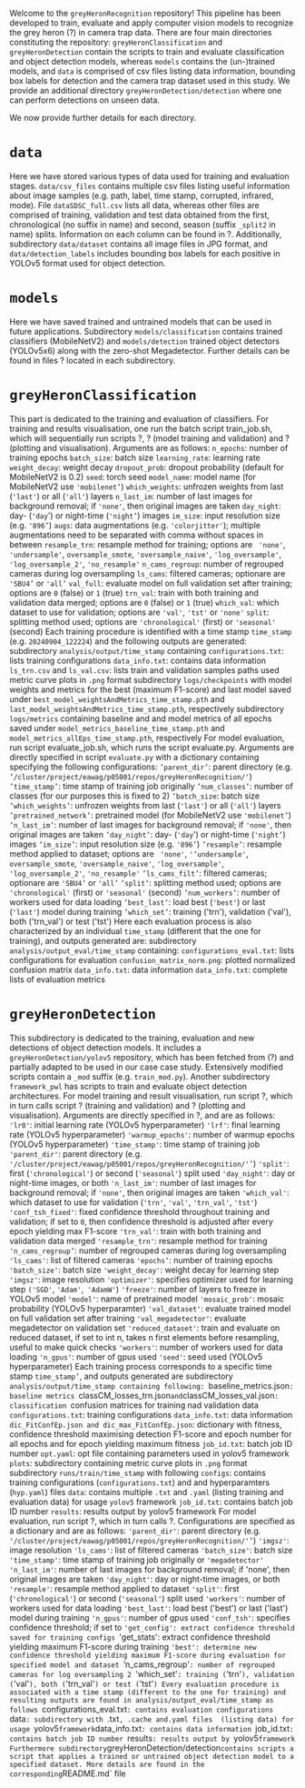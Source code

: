 Welcome to the `greyHeronRecognition` repository! This pipeline has been developed to train, evaluate and apply computer vision models to recognize the grey heron (?) in camera trap data. There are four main directories constituting the repository: `greyHeronClassification` and `greyHeronDetection` contain the scripts to train and evaluate classification and object detection models, whereas `models` contains the (un-)trained models, and `data` is comprised of csv files listing data information, bounding box labels for detection and the camera trap dataset used in this study. We provide an additional directory `greyHeronDetection/detection` where one can perform detections on unseen data.

We now provide further details for each directory.

# `data`

Here we have stored various types of data used for training and evaluation stages. `data/csv_files` contains multiple csv files listing useful information about image samples (e.g. path, label, time stamp, corrupted, infrared, mode). File `dataSDSC_full.csv` lists all data, whereas other files are comprised of training, validation and test data obtained from the first, chronological (no suffix in name) and second, season (suffix `_split2` in name) splits. Information on each column can be found in ?. Additionally, subdirectory `data/dataset` contains all image files in JPG format, and `data/detection_labels` includes bounding box labels for each positive in YOLOv5 format used for object detection.

# `models`

Here we have saved trained and untrained models that can be used in future applications. Subdirectory `models/classification` contains trained classifiers (MobileNetV2) and `models/detection` trained object detectors (YOLOv5x6)  along with the zero-shot Megadetector. Further details can be found in files ? located in each subdirectory.

# `greyHeronClassification`

This part is dedicated to the training and evaluation of classifiers. For training and results visualisation, one run the batch script train_job.sh, which will sequentially run scripts ?, ? (model training and validation) and ? (plotting and visualisation). Arguments are as follows:
`n_epochs`: number of training epochs
`batch_size`: batch size
`learning_rate`: learning rate
`weight_decay`: weight decay
`dropout_prob`: dropout probability (default for MobileNetV2 is 0.2)
`seed`: torch seed
`model_name`: model name (for MobileNetV2 use `'mobilenet’`)
`which_weights`: unfrozen weights from last (`'last'`) or all (`'all'`) layers
`n_last_im`: number of last images for background removal; if `'none'`, then original images are taken
`day_night`: day- (`'day`') or night-time (`'night’`) images
`im_size`: input resolution size (e.g. `'896’`)
`augs`: data augmentations (e.g. `'colorjitter'`); multiple augmentations need to be separated with comma without spaces in between
`resample_trn`: resample method for training; options are ` 'none'`,  `'undersample'`, `oversample_smote`, `'oversample_naive'`, `'log_oversample'`, `'log_oversample_2'`, `'no_resample'`
`n_cams_regroup`: number of regrouped cameras during log oversampling
`ls_cams`: filtered cameras; optionare are `'SBU4’` or `'all’`
`val_full`: evaluate model on full validation set after training; options are `0` (false) or `1` (true)
`trn_val`: train with both training and validation data merged; options are `0` (false) or `1` (true)
`which_val`: which dataset to use for validation; options are `'val'`, `'tst'` or `'none'`
`split`: splitting method used; options are `'chronological'` (first) or `'seasonal'` (second)
Each training procedure is identified with a time stamp `time_stamp` (e.g. `20240904_122224`) and the following outputs are generated:
subdirectory `analysis/output/time_stamp` containing 
`configurations.txt`: lists training configurations
`data_info.txt`: contains data information
`ls_trn.csv` and `ls_val.csv`: lists train and validation samples paths used
metric curve plots in `.png` format
subdirectory `logs/checkpoints` with model weights and metrics for the best (maximum F1-score) and last model saved under `best_model_weightsAndMetrics_time_stamp.pth` and `last_model_weightsAndMetrics_time_stamp.pth`, respectively
subdirectory `logs/metrics` containing baseline and and model metrics of all epochs saved under `model_metrics_baseline_time_stamp.pth` and `model_metrics_allEps_time_stamp.pth`, respectively
For model evaluation, run script evaluate_job.sh, which runs the script evaluate.py. Arguments are directly specified in script `evaluate.py` with a dictionary containing specifying the following configurations:
`’parent_dir’`: parent directory (e.g. `’/cluster/project/eawag/p05001/repos/greyHeronRecognition/'`)
`’time_stamp’`: time stamp of training job originally
`’num_classes’`: number of classes (for our purposes this is fixed to 2)
`’batch_size`: batch size
`’which_weights’`: unfrozen weights from last (`'last'`) or all (`'all'`) layers
`’pretrained_network’`: pretrained model (for MobileNetV2 use `'mobilenet’`)
`’n_last_im’`: number of last images for background removal; if `'none'`, then original images are taken
`’day_night’`: day- (`'day`') or night-time (`'night’`) images
`’im_size’`: input resolution size (e.g. `'896’`)
`’resample’`: resample method applied to dataset; options are ` 'none'`,  `'’undersample'`, `oversample_smote`, `'oversample_naive'`, `'log_oversample'`, `'log_oversample_2'`, `'no_resample'`
`’ls_cams_filt’`: filtered cameras; optionare are `'SBU4’` or `'all’`
`’split’`: splitting method used; options are `'chronological'` (first) or `'seasonal'` (second)
`’num_workers’`: number of workers used for data loading
`’best_last’`: load best (`'best'`) or last (`'last'`) model during training
`’which_set’`: training ('trn'), validation ('val'), both ('trn_val') or test ('tst')
Here each evaluation process is also characterized by an individual `time_stamp` (different that the one for training), and outputs generated  are:
 subdirectory `analysis/output_eval/time_stamp` containing:
`configurations_eval.txt`: lists configurations for evaluation
`confusion_matrix_norm.png`: plotted normalized confusion matrix
`data_info.txt`: data information
`data_info.txt`: complete lists of evaluation metrics

# `greyHeronDetection`

This subdirectory is dedicated to the training, evaluation and new detections of object detection models. It includes a `greyHeronDetection/yolov5` repository, which has been fetched from (?) and partially adapted to be used in our case case study. Extensively modified scripts contain a `_mod` suffix (e.g. `train_mod.py`). Another subdirectory `framework_pwl` has scripts to train and evaluate object detection architectures. For model training and result visualisation, run script ?, which in turn calls script ? (training and validation) and ? (plotting and visualisation).  Arguments are directly specified in ?, and are as follows:
`'lr0'`: initial learning rate (YOLOv5 hyperparameter)
`'lrf'`: final learning rate (YOLOv5 hyperparameter)
`'warmup_epochs'`: number of warmup epochs (YOLOv5 hyperparameter)
`'time_stamp'`: time stamp of training job
`'parent_dir'`: parent directory (e.g. `'/cluster/project/eawag/p05001/repos/greyHeronRecognition/'’`)
`'split'`: first (`'chronological'`) or second (`'seasonal'`) split used
`'day_night'`: day or night-time images, or both
`'n_last_im'`: number of last images for background removal; if `'none'`, then original images are taken
`'which_val'`: which dataset to use for validation (`'trn'`, `'val'`, `'trn_val'`, `'tst'`)
 `'conf_tsh_fixed'`: fixed confidence threshold throughout training and validation; if set to `0`, then confidence threshold is adjusted after every epoch yielding max F1-score
`'trn_val'`: train with both training and validation data merged
`'resample_trn'`: resample method for training
`'n_cams_regroup’`: number of regrouped cameras during log oversampling
`'ls_cams'`: list of filtered cameras
`'epochs’`: number of training epochs
`'batch_size'`: batch size
`'weight_decay'`: weight decay for learning step
`'imgsz'`: image resolution
`'optimizer'`: specifies optimizer used for learning step `('SGD'`, `'Adam'`,` 'AdamW'`)
`'freeze'`: number of layers to freeze in YOLOv5 model
`'model'`: name of pretrained model
`'mosaic_prob'`: mosaic probability (YOLOv5 hyperparamter)
`'val_dataset'`: evaluate trained model on full validation set after training
`'val_megadetector'`: evaluate megadetector on validation set
`'reduced_dataset'`: train and evaluate on reduced dataset, if set to int n, takes n first elements before resampling, useful to make quick checks
`'workers'`: number of workers used for data loading 
`'n_gpus'`: number of gpus used
 `'seed'`: seed used (YOLOv5 hyperparameter)
Each training process corresponds to a specific time stamp `time_stamp’`, and outputs generated are
subdirectory `analysis/output/time_stamp containing following:
`baseline_metrics.json`: baseline metrics
`classCM_losses_trn.json` and `classCM_losses_val.json`: classification `confusion matrices for training nad validation data
`configurations.txt`: training configurations
`data_info.txt`: data information
`dic_FitConfEp.json and dic_max_FitConfEp.json`: dictionary with fitness, confidence threshold maximising detection F1-score and epoch number for all epochs and for epoch yielding maximum fitness
`job_id.txt`: batch job ID number
`opt.yaml`: opt file containing parameters used in yolov5 framework
`plots`: subdirectory containing metric curve plots in `.png` format
subdirectory `runs/train/time_stamp` with following
`configs`: contains training configurations (`configurations.txt`) and and hyperparamters (`hyp.yaml`) files
`data`: contains multiple `.txt` and `.yaml` (listing training and evaluation data) for usage `yolov5` framework
`job_id.txt`: contains batch job ID number
`results`: results output by yolov5 framework
For model evaluation, run script ?, which in turn calls ?. Configurations are specified as a dictionary and are as follows:
`'parent_dir'`: parent directory (e.g. `'/cluster/project/eawag/p05001/repos/greyHeronRecognition/'’`)
`'imgsz'`: image resolution
`'ls_cams'`: list of filtered cameras
`'batch_size'`: batch size
`'time_stamp'`: time stamp of training job originally or `'megadetector'`
`'n_last_im'`: number of last images for background removal; if 'none', then original images are taken
`'day_night'`: day or night-time images, or both
`'resample'`: resample method applied to dataset
`'split'`: first (`'chronological'`) or second (`'seasonal'`) split used
`'workers'`: number of workers used for data loading
`'best_last'`: load best ('best') or last ('last') model during training
`'n_gpus'`: number of gpus used
`'conf_tsh'`: specifies confidence threshold; if set to 
`'get_config': extract confidence threshold saved for training configs
`'get_stats': extract confidence threshold yielding maximum F1-score during training
`'best': determine new confidence threshold yielding maximum F1-score during evaluation for specified model and dataset
`‘n_cams_regroup'`: number of regrouped cameras for log oversampling 2
`'which_set'`: training (`'trn'`), validation (`'val'`), both (`'trn_val'`) or test (`'tst'`)
Every evaluation procedure is associated with a time stamp (different to the one for training) and resulting outputs are found in analysis/output_eval/time_stamp as follows
`configurations_eval.txt`: contains evaluation configurations
`data`: subdirectory with `.txt`, .cache and.yaml files  (listing data) for usage `yolov5` framework
`data_info.txt`: contains data information
`job_id.txt`: contains batch job ID number
`results`: results output by `yolov5` framework
Furthermore subdirectory `greyHeronDetection/detection` contains scripts a script that applies a trained or untrained object detection model to a specified dataset. More details are found in the corresponding `README.md` file
